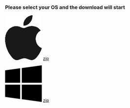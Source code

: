 ### Please select your OS and the download will start
![Image](apple.PNG)
[zip](dave_apple.zip)

![Image](win.PNG)
[zip](dave_win.zip)
